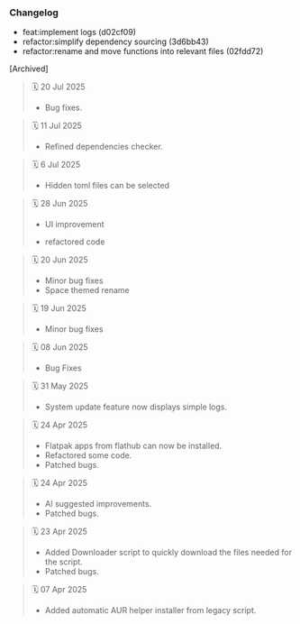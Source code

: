 ### Changelog

- feat:implement logs (d02cf09)
- refactor:simplify dependency sourcing (3d6bb43)
- refactor:rename and move functions into relevant files (02fdd72)


[Archived]

> 🗓️ 20 Jul 2025
> - Bug fixes.

> 🗓️ 11 Jul 2025
> + Refined dependencies checker.

> 🗓️ 6 Jul 2025
> + Hidden toml files can be selected

> 🗓️ 28 Jun 2025
> + UI improvement
> - refactored code

> 🗓️ 20 Jun 2025
> - Minor bug fixes
> - Space themed rename

> 🗓️ 19 Jun 2025
> - Minor bug fixes

> 🗓️ 08 Jun 2025
> - Bug Fixes

> 🗓️ 31 May 2025
> - System update feature now displays simple logs.

> 🗓️ 24 Apr 2025
> - Flatpak apps from flathub can now be installed.  
> - Refactored some code.
> - Patched bugs.

> 🗓️ 24 Apr 2025
> - AI suggested improvements.
> - Patched bugs.

> 🗓️ 23 Apr 2025
> - Added Downloader script to quickly download the files needed for the script.
> - Patched bugs.

> 🗓️ 07 Apr 2025
> - Added automatic AUR helper installer from legacy script.

